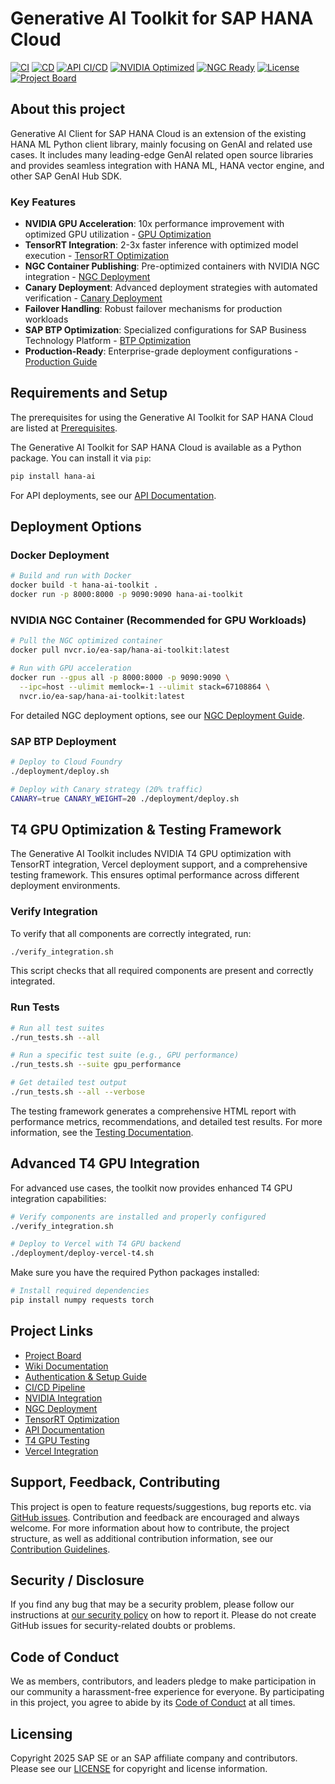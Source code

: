 # Generative AI Toolkit for SAP HANA Cloud

[![CI](https://github.com/plturrell/generative-ai-toolkit-for-sap-hana-cloud/actions/workflows/ci.yml/badge.svg)](https://github.com/plturrell/generative-ai-toolkit-for-sap-hana-cloud/actions/workflows/ci.yml)
[![CD](https://github.com/plturrell/generative-ai-toolkit-for-sap-hana-cloud/actions/workflows/cd.yml/badge.svg)](https://github.com/plturrell/generative-ai-toolkit-for-sap-hana-cloud/actions/workflows/cd.yml)
[![API CI/CD](https://github.com/plturrell/generative-ai-toolkit-for-sap-hana-cloud/actions/workflows/api-ci.yml/badge.svg)](https://github.com/plturrell/generative-ai-toolkit-for-sap-hana-cloud/actions/workflows/api-ci.yml)
[![NVIDIA Optimized](https://img.shields.io/badge/NVIDIA-Optimized-76B900)](https://github.com/plturrell/generative-ai-toolkit-for-sap-hana-cloud/blob/main/NVIDIA.md)
[![NGC Ready](https://img.shields.io/badge/NGC-Ready-76B900)](https://github.com/plturrell/generative-ai-toolkit-for-sap-hana-cloud/blob/main/NGC_DEPLOYMENT.md)
[![License](https://img.shields.io/badge/License-Apache%202.0-blue.svg)](LICENSE)
[![Project Board](https://img.shields.io/badge/Project-Board-0052CC)](https://github.com/users/plturrell/projects/1)

## About this project

Generative AI Client for SAP HANA Cloud is an extension of the existing HANA ML Python client library, mainly focusing on GenAI and related use cases. It includes many leading-edge GenAI related open source libraries and provides seamless integration with HANA ML, HANA vector engine, and other SAP GenAI Hub SDK.

### Key Features

- **NVIDIA GPU Acceleration**: 10x performance improvement with optimized GPU utilization - [GPU Optimization](https://github.com/plturrell/generative-ai-toolkit-for-sap-hana-cloud/blob/main/GPU_OPTIMIZATION.md)
- **TensorRT Integration**: 2-3x faster inference with optimized model execution - [TensorRT Optimization](https://github.com/plturrell/generative-ai-toolkit-for-sap-hana-cloud/blob/main/TENSORRT_OPTIMIZATION.md)
- **NGC Container Publishing**: Pre-optimized containers with NVIDIA NGC integration - [NGC Deployment](https://github.com/plturrell/generative-ai-toolkit-for-sap-hana-cloud/blob/main/NGC_DEPLOYMENT.md)
- **Canary Deployment**: Advanced deployment strategies with automated verification - [Canary Deployment](https://github.com/plturrell/generative-ai-toolkit-for-sap-hana-cloud/tree/main/deployment/canary)
- **Failover Handling**: Robust failover mechanisms for production workloads
- **SAP BTP Optimization**: Specialized configurations for SAP Business Technology Platform - [BTP Optimization](https://github.com/plturrell/generative-ai-toolkit-for-sap-hana-cloud/blob/main/BTP_OPTIMIZATION.md)
- **Production-Ready**: Enterprise-grade deployment configurations - [Production Guide](https://github.com/plturrell/generative-ai-toolkit-for-sap-hana-cloud/blob/main/PRODUCTION_READY.md)

## Requirements and Setup

The prerequisites for using the Generative AI Toolkit for SAP HANA Cloud are listed at [Prerequisites](https://github.com/plturrell/generative-ai-toolkit-for-sap-hana-cloud/wiki/Prerequisites).

The Generative AI Toolkit for SAP HANA Cloud is available as a Python package. You can install it via `pip`:

```bash
pip install hana-ai
```

For API deployments, see our [API Documentation](https://github.com/plturrell/generative-ai-toolkit-for-sap-hana-cloud/blob/main/README-API.md).

## Deployment Options

### Docker Deployment

```bash
# Build and run with Docker
docker build -t hana-ai-toolkit .
docker run -p 8000:8000 -p 9090:9090 hana-ai-toolkit
```

### NVIDIA NGC Container (Recommended for GPU Workloads)

```bash
# Pull the NGC optimized container
docker pull nvcr.io/ea-sap/hana-ai-toolkit:latest

# Run with GPU acceleration
docker run --gpus all -p 8000:8000 -p 9090:9090 \
  --ipc=host --ulimit memlock=-1 --ulimit stack=67108864 \
  nvcr.io/ea-sap/hana-ai-toolkit:latest
```

For detailed NGC deployment options, see our [NGC Deployment Guide](NGC_DEPLOYMENT.md).

### SAP BTP Deployment

```bash
# Deploy to Cloud Foundry
./deployment/deploy.sh

# Deploy with Canary strategy (20% traffic)
CANARY=true CANARY_WEIGHT=20 ./deployment/deploy.sh
```

## T4 GPU Optimization & Testing Framework

The Generative AI Toolkit includes NVIDIA T4 GPU optimization with TensorRT integration, Vercel deployment support, and a comprehensive testing framework. This ensures optimal performance across different deployment environments.

### Verify Integration

To verify that all components are correctly integrated, run:

```bash
./verify_integration.sh
```

This script checks that all required components are present and correctly integrated.

### Run Tests

```bash
# Run all test suites
./run_tests.sh --all

# Run a specific test suite (e.g., GPU performance)
./run_tests.sh --suite gpu_performance

# Get detailed test output
./run_tests.sh --all --verbose
```

The testing framework generates a comprehensive HTML report with performance metrics, recommendations, and detailed test results. For more information, see the [Testing Documentation](https://github.com/plturrell/generative-ai-toolkit-for-sap-hana-cloud/docs/testing.md).

## Advanced T4 GPU Integration

For advanced use cases, the toolkit now provides enhanced T4 GPU integration capabilities:

```bash
# Verify components are installed and properly configured
./verify_integration.sh

# Deploy to Vercel with T4 GPU backend
./deployment/deploy-vercel-t4.sh
```

Make sure you have the required Python packages installed:

```bash
# Install required dependencies
pip install numpy requests torch
```

## Project Links

- [Project Board](https://github.com/users/plturrell/projects/1)
- [Wiki Documentation](https://github.com/plturrell/generative-ai-toolkit-for-sap-hana-cloud/wiki)
- [Authentication & Setup Guide](https://github.com/plturrell/generative-ai-toolkit-for-sap-hana-cloud/blob/main/AUTHENTICATION.md)
- [CI/CD Pipeline](https://github.com/plturrell/generative-ai-toolkit-for-sap-hana-cloud/blob/main/README-CICD.md)
- [NVIDIA Integration](https://github.com/plturrell/generative-ai-toolkit-for-sap-hana-cloud/blob/main/NVIDIA.md)
- [NGC Deployment](https://github.com/plturrell/generative-ai-toolkit-for-sap-hana-cloud/blob/main/NGC_DEPLOYMENT.md)
- [TensorRT Optimization](https://github.com/plturrell/generative-ai-toolkit-for-sap-hana-cloud/blob/main/TENSORRT_OPTIMIZATION.md)
- [API Documentation](https://github.com/plturrell/generative-ai-toolkit-for-sap-hana-cloud/blob/main/README-API.md)
- [T4 GPU Testing](https://github.com/plturrell/generative-ai-toolkit-for-sap-hana-cloud/blob/main/docs/testing.md)
- [Vercel Integration](https://github.com/plturrell/generative-ai-toolkit-for-sap-hana-cloud/blob/main/deployment/templates/vercel-t4-integration.json)

## Support, Feedback, Contributing

This project is open to feature requests/suggestions, bug reports etc. via [GitHub issues](https://github.com/plturrell/generative-ai-toolkit-for-sap-hana-cloud/issues). Contribution and feedback are encouraged and always welcome. For more information about how to contribute, the project structure, as well as additional contribution information, see our [Contribution Guidelines](https://github.com/plturrell/generative-ai-toolkit-for-sap-hana-cloud/blob/main/CONTRIBUTING.md).

## Security / Disclosure

If you find any bug that may be a security problem, please follow our instructions at [our security policy](https://github.com/plturrell/generative-ai-toolkit-for-sap-hana-cloud/security/policy) on how to report it. Please do not create GitHub issues for security-related doubts or problems.

## Code of Conduct

We as members, contributors, and leaders pledge to make participation in our community a harassment-free experience for everyone. By participating in this project, you agree to abide by its [Code of Conduct](https://github.com/plturrell/generative-ai-toolkit-for-sap-hana-cloud/blob/main/CODE_OF_CONDUCT.md) at all times.

## Licensing

Copyright 2025 SAP SE or an SAP affiliate company and contributors. Please see our [LICENSE](https://github.com/plturrell/generative-ai-toolkit-for-sap-hana-cloud/blob/main/LICENSE) for copyright and license information.